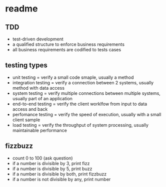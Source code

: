 # readme

## TDD

- test-driven development
- a qualified structure to enforce business requirements
- all business requirements are codified to tests cases

## testing types

- unit testing = verify a small code smaple, usually a method
- integration testing = verify a connection between 2 systems, usually method with data access
- system testing = verify multiple connections between multiple systems, usually part of an application
- end-to-end testing = verify the client worklfow from input to data access and back
- perfomance testing = verify the speed of execution, usually with a small client sample
- load testing = verify the throughput of system processing, usually maintainable performance

## fizzbuzz

- count 0 to 100 (ask question)
- if a number is divisible by 3, print fizz
- if a number is divisible by 5, print buzz
- if a number is divisible by both, print fizzbuzz
- if a number is not divisible by any, print number
